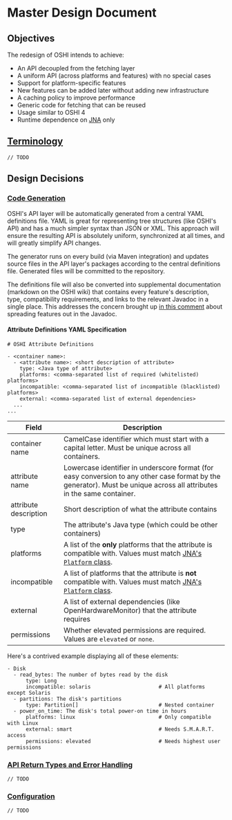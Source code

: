 # Master Design Document

## Objectives
The redesign of OSHI intends to achieve:

- An API decoupled from the fetching layer
- A uniform API (across platforms and features) with no special cases
- Support for platform-specific features
- New features can be added later without adding new infrastructure
- A caching policy to improve performance
- Generic code for fetching that can be reused
- Usage similar to OSHI 4
- Runtime dependence on [JNA](https://github.com/java-native-access/jna) only

## [Terminology](https://github.com/oshi/oshi5/issues/7)
`// TODO`

## Design Decisions
### [Code Generation](https://github.com/oshi/oshi5/issues/4)
OSHI's API layer will be automatically generated from a central YAML definitions file. YAML is great for representing tree structures (like OSHI's API) and has a much simpler syntax than JSON or XML. This approach will ensure the resulting API is absolutely uniform, synchronized at all times, and will greatly simplify API changes.

The generator runs on every build (via Maven integration) and updates source files in the API layer's packages according to the central definitions file. Generated files will be committed to the repository.

The definitions file will also be converted into supplemental documentation (markdown on the OSHI wiki) that contains every feature's description, type, compatibility requirements, and links to the relevant Javadoc in a single place. This addresses the concern brought up [in this comment](https://github.com/oshi/oshi5/issues/2#issuecomment-451220174) about spreading features out in the Javadoc.

#### Attribute Definitions YAML Specification
```
# OSHI Attribute Definitions

- <container name>:
  - <attribute name>: <short description of attribute>
    type: <Java type of attribute>
    platforms: <comma-separated list of required (whitelisted) platforms>
    incompatible: <comma-separated list of incompatible (blacklisted) platforms>
    external: <comma-separated list of external dependencies>
  ...
...
```

| Field | Description |
|----------------|-----------------------------------|
| container name | CamelCase identifier which must start with a capital letter. Must be unique across all containers. |
| attribute name | Lowercase identifier in underscore format (for easy conversion to any other case format by the generator). Must be unique across all attributes in the same container. |
| attribute description | Short description of what the attribute contains |
| type | The attribute's Java type (which could be other containers) |
| platforms | A list of the **only** platforms that the attribute is compatible with. Values must match [JNA's `Platform` class](http://java-native-access.github.io/jna/5.2.0/javadoc/com/sun/jna/Platform.html). |
| incompatible | A list of platforms that the attribute is **not** compatible with. Values must match [JNA's `Platform` class](http://java-native-access.github.io/jna/5.2.0/javadoc/com/sun/jna/Platform.html). |
| external | A list of external dependencies (like OpenHardwareMonitor) that the attribute requires |
| permissions | Whether elevated permissions are required. Values are `elevated` or `none`. |

Here's a contrived example displaying all of these elements:
```
- Disk
  - read_bytes: The number of bytes read by the disk
      type: Long
      incompatible: solaris                      # All platforms except Solaris
  - partitions: The disk's partitions
      type: Partition[]                          # Nested container
  - power_on_time: The disk's total power-on time in hours
      platforms: linux                           # Only compatible with Linux
      external: smart                            # Needs S.M.A.R.T. access
      permissions: elevated                      # Needs highest user permissions
```

### [API Return Types and Error Handling](https://github.com/oshi/oshi5/issues/2)
`// TODO`

### [Configuration](https://github.com/oshi/oshi5/issues/3)
`// TODO`
